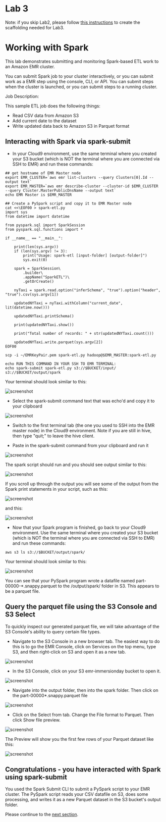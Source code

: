 # Lab 3

Note: if you skip Lab2, please follow [this instructions](https://github.com/deploytoprod/EMRintro/blob/master/L2a-S3.md) to create the scaffolding needed for Lab3.

# Working with Spark

This lab demonstrates submitting and monitoring Spark-based ETL work to an Amazon EMR cluster.

You can submit Spark job to your cluster interactively, or you can submit work as a EMR step using the console, CLI, or API. You can submit steps when the cluster is launched, or you can submit steps to a running cluster.


Job Description:

This sample ETL job does the following things:
- Read CSV data from Amazon S3
- Add current date to the dataset
- Write updated data back to Amazon S3 in Parquet format


## Interacting with Spark via spark-submit

* In your Cloud9 environment, use the same terminal where you created your S3 bucket (which is NOT the terminal where you are connected via SSH to EMR) and run these commands:

```
## get hostname of EMR Master node
export EMR_CLUSTER=`aws emr list-clusters --query Clusters[0].Id --output text`
export EMR_MASTER=`aws emr describe-cluster --cluster-id $EMR_CLUSTER --query Cluster.MasterPublicDnsName --output text`
echo EMR Master is $EMR_MASTER

## Create a PySpark script and copy it to EMR Master node
cat <<\EOF00 > spark-etl.py
import sys
from datetime import datetime

from pyspark.sql import SparkSession
from pyspark.sql.functions import *

if __name__ == "__main__":

    print(len(sys.argv))
    if (len(sys.argv) != 3):
        print("Usage: spark-etl [input-folder] [output-folder]")
        sys.exit(0)

    spark = SparkSession\
        .builder\
        .appName("SparkETL")\
        .getOrCreate()

    nyTaxi = spark.read.option("inferSchema", "true").option("header", "true").csv(sys.argv[1])

    updatedNYTaxi = nyTaxi.withColumn("current_date", lit(datetime.now()))

    updatedNYTaxi.printSchema()

    print(updatedNYTaxi.show())

    print("Total number of records: " + str(updatedNYTaxi.count()))
    
    updatedNYTaxi.write.parquet(sys.argv[2])
EOF00

scp -i ~/EMRKeyPair.pem spark-etl.py hadoop@$EMR_MASTER:spark-etl.py

echo RUN THIS COMMAND IN YOUR SSH TO EMR TERMINAL:
echo spark-submit spark-etl.py s3://$BUCKET/input/ s3://$BUCKET/output/spark

```

Your terminal should look similar to this:

![screenshot](images/SP1.png)

* Select the spark-submit command text that was echo'd and copy it to your clipboard

![screenshot](images/SP2.png)

* Switch to the first terminal tab (the one you used to SSH into the EMR master node) in the Cloud9 environment.  Note if you are still in hive, then type "quit;" to leave the hive client.  

* Paste in the spark-submit command from your clipboard and run it

![screenshot](images/SP3.png)

The spark script should run and you should see output similar to this:

![screenshot](images/SP4.png)

If you scroll up through the output you will see some of the output from the Spark print statements in your script, such as this:

![screenshot](images/SP5.png)

and this:

![screenshot](images/SP6.png)



* Now that your Spark program is finished, go back to your Cloud9 environment.  Use the same terminal where you created your S3 bucket (which is NOT the terminal where you are connected via SSH to EMR) and run these commands:

```
aws s3 ls s3://$BUCKET/output/spark/

```
Your terminal should look similar to this:

![screenshot](images/SP7.png)

You can see that your PySpark program wrote a datafile named part-00000-*.snappy.parquet to the /output/spark/ folder in S3.  This appears to be a parquet file.

## Query the parquet file using the S3 Console and S3 Select

To quickly inspect our generated parquet file, we will take advantage of the S3 Console's ability to query certain file types.

* Navigate to the S3 Console in a new browser tab.  The easiest way to do this is to go the EMR Console, click on Services on the top menu, type S3, and then right-click on S3 and open it as a new tab.

![screenshot](images/SP8.png)

* In the S3 Console, click on your S3 emr-immersionday bucket to open it.

![screenshot](images/SP9.png)

* Navigate into the output folder, then into the spark folder.  Then click on the part-00000*.snappy.parquet file

![screenshot](images/SP10.png)

* Click on the Select from tab.  Change the File format to Parquet.  Then click Show file preview.

![screenshot](images/SP11.png)

The Preview will show you the first few rows of your Parquet dataset like this:

![screenshot](images/SP12.png)

## Congratulations - you have interacted with Spark using spark-submit
You used the Spark Submit CLI to submit a PySpark script to your EMR cluster.  The PySpark script reads your CSV datafile on S3, does some processing, and writes it as a new Parquet dataset in the S3 bucket's output folder.

Please continue to the [next section](L3b-SparkMonitor.md).
